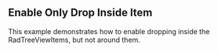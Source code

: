 ## Enable Only Drop Inside Item
This example demonstrates how to enable dropping inside the RadTreeViewItems, but not around them. 

[//]: <keywords: node, dragdropmanager, dragging, child, hierarchical, databinding, mvvm>